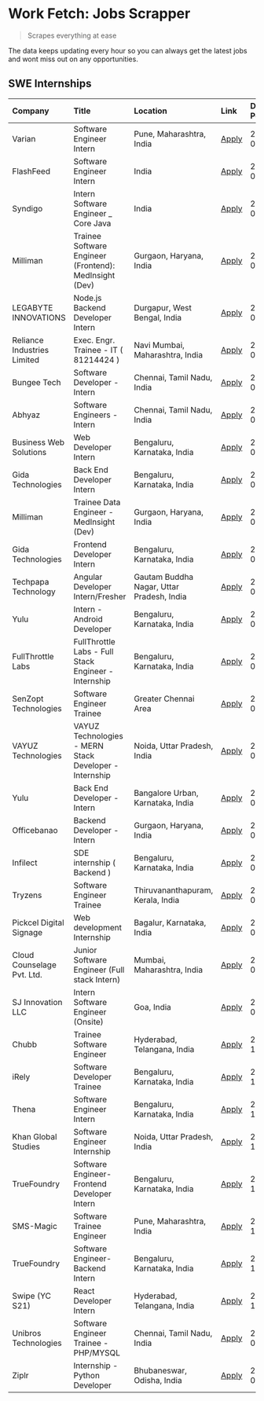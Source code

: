 # Work Fetch: Jobs Scrapper
> Scrapes everything at ease

The data keeps updating every hour so you can always get the latest jobs and wont miss out on any opportunities.

## SWE Internships
<!--START_SECTION:workfetch-->
| Company                     | Title                                                  | Location                                  | Link                                                                                                                                                                                                                                                                         | Date Posted   |
|:----------------------------|:-------------------------------------------------------|:------------------------------------------|:-----------------------------------------------------------------------------------------------------------------------------------------------------------------------------------------------------------------------------------------------------------------------------|:--------------|
| Varian                      | Software Engineer Intern                               | Pune, Maharashtra, India                  | [Apply](https://in.linkedin.com/jobs/view/software-engineer-intern-at-varian-3845773362?position=16&pageNum=0&refId=RLwdTXFPOp%2BQaNEwpLznag%3D%3D&trackingId=HijdoPSSznVYC%2FTQaFcy6g%3D%3D&trk=public_jobs_jserp-result_search-card)                                       | 2024-03-04    |
| FlashFeed                   | Software Engineer Intern                               | India                                     | [Apply](https://in.linkedin.com/jobs/view/software-engineer-intern-at-flashfeed-3842083105?position=36&pageNum=0&refId=RLwdTXFPOp%2BQaNEwpLznag%3D%3D&trackingId=qWKH9u0amvPCMvfGoo1eog%3D%3D&trk=public_jobs_jserp-result_search-card)                                      | 2024-03-04    |
| Syndigo                     | Intern Software Engineer _ Core Java                   | India                                     | [Apply](https://in.linkedin.com/jobs/view/intern-software-engineer-core-java-at-syndigo-3846097619?position=37&pageNum=0&refId=RLwdTXFPOp%2BQaNEwpLznag%3D%3D&trackingId=SVvtKerjnGeQ05kZNXNqwg%3D%3D&trk=public_jobs_jserp-result_search-card)                              | 2024-03-04    |
| Milliman                    | Trainee Software Engineer (Frontend): MedInsight (Dev) | Gurgaon, Haryana, India                   | [Apply](https://in.linkedin.com/jobs/view/trainee-software-engineer-frontend-medinsight-dev-at-milliman-3792874280?position=2&pageNum=0&refId=RLwdTXFPOp%2BQaNEwpLznag%3D%3D&trackingId=%2BsxJ0lnpZbKzV92nBQxEBg%3D%3D&trk=public_jobs_jserp-result_search-card)             | 2024-03-01    |
| LEGABYTE INNOVATIONS        | Node.js Backend Developer Intern                       | Durgapur, West Bengal, India              | [Apply](https://in.linkedin.com/jobs/view/node-js-backend-developer-intern-at-legabyte-innovations-3842647664?position=47&pageNum=0&refId=RLwdTXFPOp%2BQaNEwpLznag%3D%3D&trackingId=wBTU0%2Bn%2FGiTfADaQiVjhFg%3D%3D&trk=public_jobs_jserp-result_search-card)               | 2024-02-29    |
| Reliance Industries Limited | Exec. Engr. Trainee - IT ( 81214424 )                  | Navi Mumbai, Maharashtra, India           | [Apply](https://in.linkedin.com/jobs/view/exec-engr-trainee-it-81214424-at-reliance-industries-limited-3842850941?position=54&pageNum=0&refId=RLwdTXFPOp%2BQaNEwpLznag%3D%3D&trackingId=6X0li6mOll0jxBE6uvSx%2FA%3D%3D&trk=public_jobs_jserp-result_search-card)             | 2024-02-29    |
| Bungee Tech                 | Software Developer - Intern                            | Chennai, Tamil Nadu, India                | [Apply](https://in.linkedin.com/jobs/view/software-developer-intern-at-bungee-tech-3842220746?position=44&pageNum=0&refId=RLwdTXFPOp%2BQaNEwpLznag%3D%3D&trackingId=y%2BmLpVGJn0MYlMQAyarJGg%3D%3D&trk=public_jobs_jserp-result_search-card)                                 | 2024-02-28    |
| Abhyaz                      | Software Engineers - Intern                            | Chennai, Tamil Nadu, India                | [Apply](https://in.linkedin.com/jobs/view/software-engineers-intern-at-abhyaz-3842331306?position=56&pageNum=0&refId=RLwdTXFPOp%2BQaNEwpLznag%3D%3D&trackingId=W%2FPaJP8oSUoV8NQfpam9kw%3D%3D&trk=public_jobs_jserp-result_search-card)                                      | 2024-02-28    |
| Business Web Solutions      | Web Developer Intern                                   | Bengaluru, Karnataka, India               | [Apply](https://in.linkedin.com/jobs/view/web-developer-intern-at-business-web-solutions-3839906144?position=15&pageNum=0&refId=RLwdTXFPOp%2BQaNEwpLznag%3D%3D&trackingId=q7mheJtsCyp7Kv5hd0DD%2FA%3D%3D&trk=public_jobs_jserp-result_search-card)                           | 2024-02-26    |
| Gida Technologies           | Back End Developer Intern                              | Bengaluru, Karnataka, India               | [Apply](https://in.linkedin.com/jobs/view/back-end-developer-intern-at-gida-technologies-3836849295?position=43&pageNum=0&refId=RLwdTXFPOp%2BQaNEwpLznag%3D%3D&trackingId=obXp3CIMTtj%2FEUDV2WUJlQ%3D%3D&trk=public_jobs_jserp-result_search-card)                           | 2024-02-23    |
| Milliman                    | Trainee Data Engineer - MedInsight (Dev)               | Gurgaon, Haryana, India                   | [Apply](https://in.linkedin.com/jobs/view/trainee-data-engineer-medinsight-dev-at-milliman-3789275187?position=58&pageNum=0&refId=RLwdTXFPOp%2BQaNEwpLznag%3D%3D&trackingId=PrC9NYkVbrDqfKdRNZOisw%3D%3D&trk=public_jobs_jserp-result_search-card)                           | 2024-02-23    |
| Gida Technologies           | Frontend Developer Intern                              | Bengaluru, Karnataka, India               | [Apply](https://in.linkedin.com/jobs/view/frontend-developer-intern-at-gida-technologies-3836040945?position=14&pageNum=0&refId=RLwdTXFPOp%2BQaNEwpLznag%3D%3D&trackingId=jgfXKzX2pU%2BGDJxLc7dWrg%3D%3D&trk=public_jobs_jserp-result_search-card)                           | 2024-02-21    |
| Techpapa Technology         | Angular Developer Intern/Fresher                       | Gautam Buddha Nagar, Uttar Pradesh, India | [Apply](https://in.linkedin.com/jobs/view/angular-developer-intern-fresher-at-techpapa-technology-3834305862?position=42&pageNum=0&refId=RLwdTXFPOp%2BQaNEwpLznag%3D%3D&trackingId=RicSlfOn%2Byvk7h70ERhamg%3D%3D&trk=public_jobs_jserp-result_search-card)                  | 2024-02-20    |
| Yulu                        | Intern - Android Developer                             | Bengaluru, Karnataka, India               | [Apply](https://in.linkedin.com/jobs/view/intern-android-developer-at-yulu-3834459982?position=40&pageNum=0&refId=RLwdTXFPOp%2BQaNEwpLznag%3D%3D&trackingId=5b8Bh32QyFjb9bYUgh12Pw%3D%3D&trk=public_jobs_jserp-result_search-card)                                           | 2024-02-19    |
| FullThrottle Labs           | FullThrottle Labs - Full Stack Engineer - Internship   | Bengaluru, Karnataka, India               | [Apply](https://in.linkedin.com/jobs/view/fullthrottle-labs-full-stack-engineer-internship-at-fullthrottle-labs-3829636016?position=41&pageNum=0&refId=RLwdTXFPOp%2BQaNEwpLznag%3D%3D&trackingId=BVrmChZNJCj0TMzS2e8PzQ%3D%3D&trk=public_jobs_jserp-result_search-card)      | 2024-02-17    |
| SenZopt Technologies        | Software Engineer Trainee                              | Greater Chennai Area                      | [Apply](https://in.linkedin.com/jobs/view/software-engineer-trainee-at-senzopt-technologies-3827688781?position=29&pageNum=0&refId=RLwdTXFPOp%2BQaNEwpLznag%3D%3D&trackingId=pgI0SpVenf3024OJYGCXnw%3D%3D&trk=public_jobs_jserp-result_search-card)                          | 2024-02-12    |
| VAYUZ Technologies          | VAYUZ Technologies - MERN Stack Developer - Internship | Noida, Uttar Pradesh, India               | [Apply](https://in.linkedin.com/jobs/view/vayuz-technologies-mern-stack-developer-internship-at-vayuz-technologies-3822619356?position=46&pageNum=0&refId=RLwdTXFPOp%2BQaNEwpLznag%3D%3D&trackingId=C8VP3oFUCsVHIuA%2BIxrBKw%3D%3D&trk=public_jobs_jserp-result_search-card) | 2024-02-10    |
| Yulu                        | Back End Developer - Intern                            | Bangalore Urban, Karnataka, India         | [Apply](https://in.linkedin.com/jobs/view/back-end-developer-intern-at-yulu-3821682220?position=5&pageNum=0&refId=RLwdTXFPOp%2BQaNEwpLznag%3D%3D&trackingId=meim2Stxdk%2B89VjYsm6tNA%3D%3D&trk=public_jobs_jserp-result_search-card)                                         | 2024-02-04    |
| Officebanao                 | Backend Developer - Intern                             | Gurgaon, Haryana, India                   | [Apply](https://in.linkedin.com/jobs/view/backend-developer-intern-at-officebanao-3814263731?position=20&pageNum=0&refId=RLwdTXFPOp%2BQaNEwpLznag%3D%3D&trackingId=6h%2FtNtw1WhuhIZBE1lML2Q%3D%3D&trk=public_jobs_jserp-result_search-card)                                  | 2024-01-31    |
| Infilect                    | SDE internship ( Backend )                             | Bengaluru, Karnataka, India               | [Apply](https://in.linkedin.com/jobs/view/sde-internship-backend-at-infilect-3815120558?position=22&pageNum=0&refId=RLwdTXFPOp%2BQaNEwpLznag%3D%3D&trackingId=DtygOtQw1YsAO2HAI7qc7A%3D%3D&trk=public_jobs_jserp-result_search-card)                                         | 2024-01-25    |
| Tryzens                     | Software Engineer Trainee                              | Thiruvananthapuram, Kerala, India         | [Apply](https://in.linkedin.com/jobs/view/software-engineer-trainee-at-tryzens-3809363491?position=32&pageNum=0&refId=RLwdTXFPOp%2BQaNEwpLznag%3D%3D&trackingId=62JWdbP5yGQ0nB7H%2Bst8Wg%3D%3D&trk=public_jobs_jserp-result_search-card)                                     | 2024-01-18    |
| Pickcel Digital Signage     | Web development Internship                             | Bagalur, Karnataka, India                 | [Apply](https://in.linkedin.com/jobs/view/web-development-internship-at-pickcel-digital-signage-3826062393?position=53&pageNum=0&refId=RLwdTXFPOp%2BQaNEwpLznag%3D%3D&trackingId=v8h3wTrrNYzrPLXNZ%2FzuLw%3D%3D&trk=public_jobs_jserp-result_search-card)                    | 2024-01-15    |
| Cloud Counselage Pvt. Ltd.  | Junior Software Engineer (Full stack Intern)           | Mumbai, Maharashtra, India                | [Apply](https://in.linkedin.com/jobs/view/junior-software-engineer-full-stack-intern-at-cloud-counselage-pvt-ltd-3803132814?position=23&pageNum=0&refId=RLwdTXFPOp%2BQaNEwpLznag%3D%3D&trackingId=ANt0C1rDWx87JuPDQ4ZXmQ%3D%3D&trk=public_jobs_jserp-result_search-card)     | 2024-01-11    |
| SJ Innovation LLC           | Intern Software Engineer (Onsite)                      | Goa, India                                | [Apply](https://in.linkedin.com/jobs/view/intern-software-engineer-onsite-at-sj-innovation-llc-3799959011?position=34&pageNum=0&refId=RLwdTXFPOp%2BQaNEwpLznag%3D%3D&trackingId=gbvQdYNZMO18H295dRJlhg%3D%3D&trk=public_jobs_jserp-result_search-card)                       | 2024-01-11    |
| Chubb                       | Trainee Software Engineer                              | Hyderabad, Telangana, India               | [Apply](https://in.linkedin.com/jobs/view/trainee-software-engineer-at-chubb-3811550279?position=59&pageNum=0&refId=RLwdTXFPOp%2BQaNEwpLznag%3D%3D&trackingId=%2FpDqVKjwzri4ke7drhtc%2Bg%3D%3D&trk=public_jobs_jserp-result_search-card)                                     | 2023-12-28    |
| iRely                       | Software Developer Trainee                             | Bengaluru, Karnataka, India               | [Apply](https://in.linkedin.com/jobs/view/software-developer-trainee-at-irely-3801577534?position=9&pageNum=0&refId=RLwdTXFPOp%2BQaNEwpLznag%3D%3D&trackingId=w1q7Selu%2BqDga0uKmFmQcw%3D%3D&trk=public_jobs_jserp-result_search-card)                                       | 2023-12-22    |
| Thena                       | Software Engineer Intern                               | Bengaluru, Karnataka, India               | [Apply](https://in.linkedin.com/jobs/view/software-engineer-intern-at-thena-3778731751?position=11&pageNum=0&refId=RLwdTXFPOp%2BQaNEwpLznag%3D%3D&trackingId=JSrCIla28SLW2kovHvoBEA%3D%3D&trk=public_jobs_jserp-result_search-card)                                          | 2023-12-05    |
| Khan Global Studies         | Software Engineer Internship                           | Noida, Uttar Pradesh, India               | [Apply](https://in.linkedin.com/jobs/view/software-engineer-internship-at-khan-global-studies-3766942197?position=38&pageNum=0&refId=RLwdTXFPOp%2BQaNEwpLznag%3D%3D&trackingId=01DwCBCVDlgMamwxMqg1%2FA%3D%3D&trk=public_jobs_jserp-result_search-card)                      | 2023-11-27    |
| TrueFoundry                 | Software Engineer- Frontend Developer Intern           | Bengaluru, Karnataka, India               | [Apply](https://in.linkedin.com/jobs/view/software-engineer-frontend-developer-intern-at-truefoundry-3790095058?position=10&pageNum=0&refId=RLwdTXFPOp%2BQaNEwpLznag%3D%3D&trackingId=JGOaOHKuptOBpplw9YXsJQ%3D%3D&trk=public_jobs_jserp-result_search-card)                 | 2023-11-24    |
| SMS-Magic                   | Software Trainee Engineer                              | Pune, Maharashtra, India                  | [Apply](https://in.linkedin.com/jobs/view/software-trainee-engineer-at-sms-magic-3761409781?position=24&pageNum=0&refId=RLwdTXFPOp%2BQaNEwpLznag%3D%3D&trackingId=k0pbBVLNkNl9apxTq%2BOy%2FA%3D%3D&trk=public_jobs_jserp-result_search-card)                                 | 2023-11-16    |
| TrueFoundry                 | Software Engineer-Backend Intern                       | Bengaluru, Karnataka, India               | [Apply](https://in.linkedin.com/jobs/view/software-engineer-backend-intern-at-truefoundry-3779508170?position=27&pageNum=0&refId=RLwdTXFPOp%2BQaNEwpLznag%3D%3D&trackingId=0HXAnMNEr6n6CaUotBFmBg%3D%3D&trk=public_jobs_jserp-result_search-card)                            | 2023-11-10    |
| Swipe (YC S21)              | React Developer Intern                                 | Hyderabad, Telangana, India               | [Apply](https://in.linkedin.com/jobs/view/react-developer-intern-at-swipe-yc-s21-3737600089?position=13&pageNum=0&refId=RLwdTXFPOp%2BQaNEwpLznag%3D%3D&trackingId=aGOyWp6tMnInGwOSmYIDzA%3D%3D&trk=public_jobs_jserp-result_search-card)                                     | 2023-10-13    |
| Unibros Technologies        | Software Engineer Trainee - PHP/MYSQL                  | Chennai, Tamil Nadu, India                | [Apply](https://in.linkedin.com/jobs/view/software-engineer-trainee-php-mysql-at-unibros-technologies-3656599241?position=31&pageNum=0&refId=RLwdTXFPOp%2BQaNEwpLznag%3D%3D&trackingId=k0X4VaWi%2Bw%2Bw7M2J3GtFOw%3D%3D&trk=public_jobs_jserp-result_search-card)            | 2023-06-12    |
| Ziplr                       | Internship - Python Developer                          | Bhubaneswar, Odisha, India                | [Apply](https://in.linkedin.com/jobs/view/internship-python-developer-at-ziplr-3645677592?position=52&pageNum=0&refId=RLwdTXFPOp%2BQaNEwpLznag%3D%3D&trackingId=Uti99Xn301%2Fw8w9cJPSlaA%3D%3D&trk=public_jobs_jserp-result_search-card)                                     | 2023-06-02    |
<!--END_SECTION:workfetch-->
